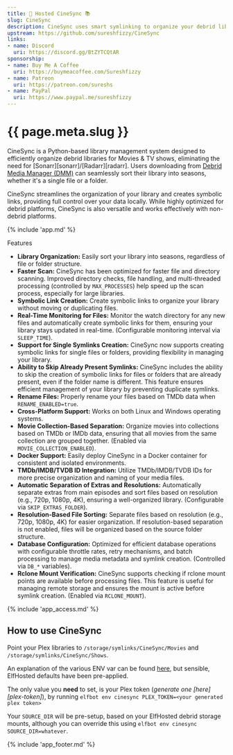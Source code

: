 ```yaml
---
title: 🧝 Hosted CineSync 📚
slug: CineSync
description: CineSync uses smart symlinking to organize your debrid libraries for tidy streaming from Plex
upstream: https://github.com/sureshfizzy/CineSync
links:
- name: Discord
  uri: https://discord.gg/BtZYTCQtAR
sponsorship: 
- name: Buy Me A Coffee
  uri: https://buymeacoffee.com/Sureshfizzy
- name: Patreon
  uri: https://patreon.com/sureshs
- name: PayPal
  uri: https://www.paypal.me/sureshfizzy
---
```


# {{ page.meta.slug }}

CineSync is a Python-based library management system designed to efficiently organize debrid libraries for Movies & TV shows, eliminating the need for [Sonarr][sonarr]/[Radarr][radarr]. Users downloading from [Debrid Media Manager (DMM)](https://debridmediamanager.com) can seamlessly sort their library into seasons, whether it's a single file or a folder. 

CineSync streamlines the organization of your library and creates symbolic links, providing full control over your data locally. While highly optimized for debrid platforms, CineSync is also versatile and works effectively with non-debrid platforms.

{% include 'app.md' %}

Features

- **Library Organization:** Easily sort your library into seasons, regardless of file or folder structure.
- **Faster Scan:** CineSync has been optimized for faster file and directory scanning. Improved directory checks, file handling, and multi-threaded processing (controlled by `MAX_PROCESSES`) help speed up the scan process, especially for large libraries.
- **Symbolic Link Creation:** Create symbolic links to organize your library without moving or duplicating files.
- **Real-Time Monitoring for Files:** Monitor the watch directory for any new files and automatically create symbolic links for them, ensuring your library stays updated in real-time. (Configurable monitoring interval via `SLEEP_TIME`).
- **Support for Single Symlinks Creation:** CineSync now supports creating symbolic links for single files or folders, providing flexibility in managing your library.
- **Ability to Skip Already Present Symlinks:** CineSync includes the ability to skip the creation of symbolic links for files or folders that are already present, even if the folder name is different. This feature ensures efficient management of your library by preventing duplicate symlinks.
- **Rename Files:** Properly rename your files based on TMDb data when `RENAME_ENABLED=true`.
- **Cross-Platform Support:** Works on both Linux and Windows operating systems.
- **Movie Collection-Based Separation:** Organize movies into collections based on TMDb or IMDb data, ensuring that all movies from the same collection are grouped together. (Enabled via `MOVIE_COLLECTION_ENABLED`).
- **Docker Support:** Easily deploy CineSync in a Docker container for consistent and isolated environments.
- **TMDb/IMDB/TVDB ID Integration:** Utilize TMDb/IMDB/TVDB IDs for more precise organization and naming of your media files.
- **Automatic Separation of Extras and Resolutions:** Automatically separate extras from main episodes and sort files based on resolution (e.g., 720p, 1080p, 4K), ensuring a well-organized library. (Configurable via `SKIP_EXTRAS_FOLDER`).
- **Resolution-Based File Sorting:** Separate files based on resolution (e.g., 720p, 1080p, 4K) for easier organization. If resolution-based separation is not enabled, files will be organized based on the source folder structure.
- **Database Configuration:** Optimized for efficient database operations with configurable throttle rates, retry mechanisms, and batch processing to manage media metadata and symlink creation. (Controlled via `DB_*` variables).
- **Rclone Mount Verification:** CineSync supports checking if rclone mount points are available before processing files. This feature is useful for managing remote storage and ensures the mount is active before symlink creation. (Enabled via `RCLONE_MOUNT`).

{% include 'app_access.md' %}

## How to use CineSync

Point your Plex libraries to `/storage/symlinks/CineSync/Movies` and `/storage/symlinks/CineSync/Shows`.

An explanation of the various ENV var can be found [here](https://github.com/sureshfizzy/CineSync/wiki/Configuration), but sensible, ElfHosted defaults have been pre-applied. 

The only value you **need** to set, is your Plex token (*generate one [here][plex-token]*), by running `elfbot env cinesync PLEX_TOKEN=<your generated plex token>`

Your `SOURCE_DIR` will be pre-setup, based on your ElfHosted debrid storage mounts, although you can override this using `elfbot env cinesync SOURCE_DIR=whatever`.

{% include 'app_footer.md' %}
